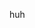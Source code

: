 huh

<!---
tacnayyn/tacnayyn is a ✨ special ✨ repository because its `README.md` (this file) appears on your GitHub profile.
You can click the Preview link to take a look at your changes.
--->
